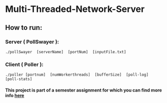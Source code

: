 # Multi-Threaded-Network-Server

## How to run:

### Server ( PollSwayer ):
    ./pollSwayer  [serverName]  [portNum]  [inputFile.txt]
### Client ( Poller ):
    ./poller [portnum]  [numWorkerthreads]  [bufferSize]  [poll-log]  [poll-stats]


#### This project is part of a semester assignment for which you can find more info [here](https://github.com/panagiotiskon/Multi-Threaded-Network-Server/files/12233943/HW2.pdf)
